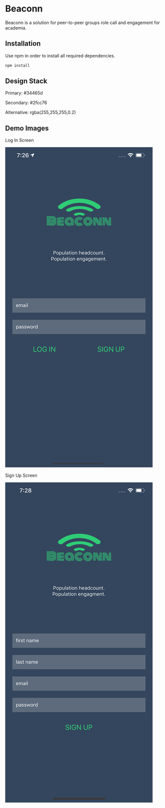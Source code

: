 # Beaconn
Beaconn is a solution for peer-to-peer groups role call and engagement for academia.

## Installation
Use npm in order to install all required dependencies. 
```bash
npm install
```

## Design Stack
Primary: #34465d

Secondary: #2fcc76

Alternative: rgba(255,255,255,0.2)

## Demo Images
Log In Screen

![Image of Log In Screen](https://github.com/DevPSU/Beaconn/blob/Frontend/app/images/Demo_log_in.png)


Sign Up Screen

![Image of Sign Up Screen](https://github.com/DevPSU/Beaconn/blob/Frontend/app/images/Demo_sign_up.png)
